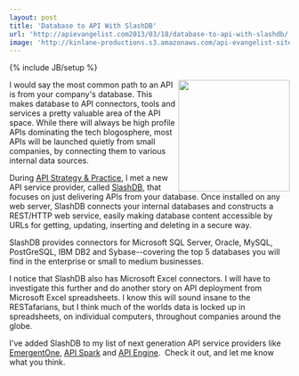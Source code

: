 ```yaml
---
layout: post
title: 'Database to API With SlashDB'
url: 'http://apievangelist.com2013/03/18/database-to-api-with-slashdb/'
image: 'http://kinlane-productions.s3.amazonaws.com/api-evangelist-site/blog/slashdb-logo.png'
---
```

{% include JB/setup %}
<p>
     <a href="http://www.slashdb.com/" target="_blank"><img src="https://s3.amazonaws.com/kinlane-productions/api-service-providers/slashdb/slashdb-logo.png"  width="200" align="right" /></a>
</p>
<p>
     I would say the most common path to an API is from your company's database. This makes database to API connectors, tools and services a pretty valuable area of the API space. While there will always be high profile APIs dominating the tech blogosphere, most APIs will be launched quietly from small companies, by connecting them to various internal data sources.
</p>
<p>
     During <a href="http://www.apistrategyconference.com/" target="_blank">API Strategy &amp; Practice</a>, I met a new API service provider, called <a href="http://www.slashdb.com/" target="_blank">SlashDB</a>, that focuses on just delivering APIs from your database. Once installed on any web server, SlashDB connects your internal databases and constructs a REST/HTTP web service, easily making database content accessible by URLs for getting, updating, inserting and deleting in a secure way.
</p>
<p>
     SlashDB provides connectors for Microsoft SQL Server, Oracle, MySQL, PostGreSQL, IBM DB2 and Sybase--covering the top 5 databases you will find in the enterprise or small to medium businesses.
</p>
<p>
     I notice that SlashDB also has Microsoft Excel connectors. I will have to investigate this further and do another story on API deployment from Microsoft Excel spreadsheets. I know this will sound insane to the RESTafarians, but I think much of the worlds data is locked up in spreadsheets, on individual computers, throughout companies around the globe.
</p>
<p>
     I've added SlashDB to my list of next generation API service providers like <a href="http://www.emergentone.com/" target="_blank">EmergentOne</a>, <a href="http://apispark.com/" target="_blank">API Spark</a> and <a href="https://apiengine.io/" target="_blank">API Engine</a>.  Check it out, and let me know what you think.
</p>
